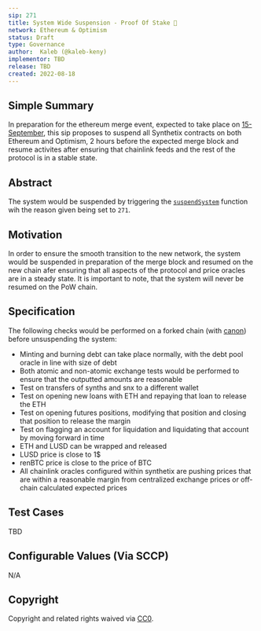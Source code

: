 ```yaml
---
sip: 271
title: System Wide Suspension - Proof Of Stake 🐼 
network: Ethereum & Optimism
status: Draft
type: Governance
author:  Kaleb (@kaleb-keny)
implementor: TBD
release: TBD
created: 2022-08-18
---
```


## Simple Summary

In preparation for the ethereum merge event, expected to take place on [15-September](https://bordel.wtf/), this sip proposes to suspend all Synthetix contracts on both Ethereum and Optimism, 2 hours before the expected merge block and resume activites after ensuring that chainlink feeds and the rest of the protocol is in a stable state.

## Abstract

<!--A short (~200 word) description of the proposed change, the abstract should clearly describe the proposed change. This is what *will* be done if the SIP is implemented, not *why* it should be done or *how* it will be done. If the SIP proposes deploying a new contract, write, "we propose to deploy a new contract that will do x".-->

The system would be suspended by triggering the [`suspendSystem`](https://etherscan.io/address/0x696c905F8F8c006cA46e9808fE7e00049507798F#writeContract#F20) function wih the reason given being set to `271`.

## Motivation

<!--This is the problem statement. This is the *why* of the SIP. It should clearly explain *why* the current state of the protocol is inadequate.  It is critical that you explain *why* the change is needed, if the SIP proposes changing how something is calculated, you must address *why* the current calculation is innaccurate or wrong. This is not the place to describe how the SIP will address the issue!-->

In order to ensure the smooth transition to the new network, the system would be suspended in preparation of the merge block and resumed on the new chain afer ensuring that all aspects of the protocol and price oracles are in a steady state. It is important to note, that the system will never be resumed on the PoW chain.

## Specification

The following checks would be performed on a forked chain (with [canon](https://usecannon.com/)) before unsuspending the system:
- Minting and burning debt can take place normally, with the debt pool oracle in line with size of debt
- Both atomic and non-atomic exchange tests would be performed to ensure that the outputted amounts are reasonable  
- Test on transfers of synths and snx to a different wallet
- Test on opening new loans with ETH and repaying that loan to release the ETH
- Test on opening futures positions,  modifying that position and closing that position to release the margin
- Test on flagging an account for liquidation and liquidating that account by moving forward in time
- ETH and LUSD can be wrapped and released
- LUSD price is close to 1$
- renBTC price is close to the price of BTC
- All chainlink oracles configured within synthetix are pushing prices that are within a reasonable margin from centralized exchange prices or off-chain calculated expected prices

## Test Cases

TBD

## Configurable Values (Via SCCP)

N/A

## Copyright

Copyright and related rights waived via [CC0](https://creativecommons.org/publicdomain/zero/1.0/).
